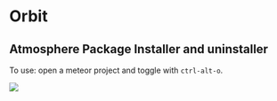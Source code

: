 # Orbit
## Atmosphere Package Installer and uninstaller

To use: open a meteor project and toggle with `ctrl-alt-o`.

![](https://raw.githubusercontent.com/scott-mcpherson/orbit/master/preview/orbit.gif)
